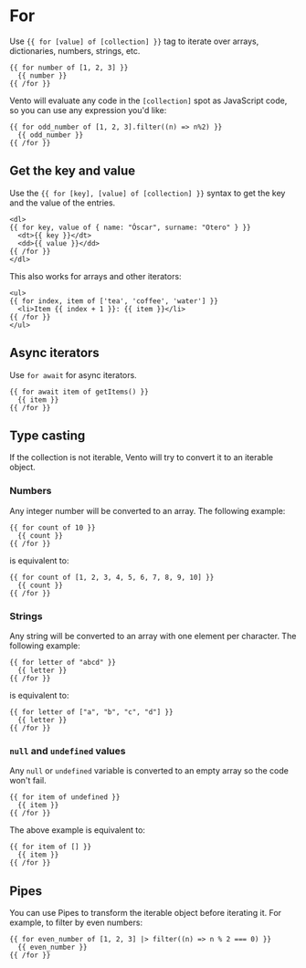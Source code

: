 # For

Use `{{ for [value] of [collection] }}` tag to iterate over arrays,
dictionaries, numbers, strings, etc.

```vto
{{ for number of [1, 2, 3] }}
  {{ number }}
{{ /for }}
```

Vento will evaluate any code in the `[collection]` spot as JavaScript code, so
you can use any expression you'd like:

```vto
{{ for odd_number of [1, 2, 3].filter((n) => n%2) }}
  {{ odd_number }}
{{ /for }}
```

## Get the key and value

Use the `{{ for [key], [value] of [collection] }}` syntax to get the key and the
value of the entries.

```vto
<dl>
{{ for key, value of { name: "Óscar", surname: "Otero" } }}
  <dt>{{ key }}</dt>
  <dd>{{ value }}</dd>
{{ /for }}
</dl>
```

This also works for arrays and other iterators:

```vto
<ul>
{{ for index, item of ['tea', 'coffee', 'water'] }}
  <li>Item {{ index + 1 }}: {{ item }}</li>
{{ /for }}
</ul>
```

## Async iterators

Use `for await` for async iterators.

```vto
{{ for await item of getItems() }}
  {{ item }}
{{ /for }}
```

## Type casting

If the collection is not iterable, Vento will try to convert it to an iterable
object.

### Numbers

Any integer number will be converted to an array. The following example:

```vto
{{ for count of 10 }}
  {{ count }}
{{ /for }}
```

is equivalent to:

```vto
{{ for count of [1, 2, 3, 4, 5, 6, 7, 8, 9, 10] }}
  {{ count }}
{{ /for }}
```

### Strings

Any string will be converted to an array with one element per character. The
following example:

```vto
{{ for letter of "abcd" }}
  {{ letter }}
{{ /for }}
```

is equivalent to:

```vto
{{ for letter of ["a", "b", "c", "d"] }}
  {{ letter }}
{{ /for }}
```

### `null` and `undefined` values

Any `null` or `undefined` variable is converted to an empty array so the code
won't fail.

```vto
{{ for item of undefined }}
  {{ item }}
{{ /for }}
```

The above example is equivalent to:

```vto
{{ for item of [] }}
  {{ item }}
{{ /for }}
```

## Pipes

You can use Pipes to transform the iterable object before iterating it. For
example, to filter by even numbers:

```vto
{{ for even_number of [1, 2, 3] |> filter((n) => n % 2 === 0) }}
  {{ even_number }}
{{ /for }}
```

